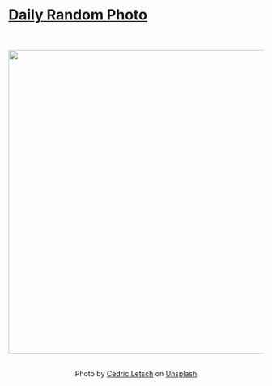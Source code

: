 # [Daily Random Photo](https://www.dailyrandomphoto.com/)

<div align="center">
  <br>
  <br>
  <a href="https://www.dailyrandomphoto.com/p/2025/2025-07-18/"><img src="https://images.unsplash.com/photo-1751420860835-68256ba0f82a?crop=entropy&cs=tinysrgb&fit=max&fm=jpg&ixid=M3w3NzUwOHwwfDF8cmFuZG9tfHx8fHx8fHx8MTc1Mjc5OTkwMHw&ixlib=rb-4.1.0&q=80&w=1080" width="600px"></a>
  <br>
  <br>
  <p class="has-text-grey">Photo by <a href="https://unsplash.com/@cedricletsch?utm_source=Daily%20Random%20Photo&amp;utm_medium=referral" target="_blank" rel="noopener noreferrer">Cedric Letsch</a> on <a href="https://unsplash.com/photos/lakeside-view-of-trees-mountains-and-canoes-60lxZce8eg4?utm_source=Daily%20Random%20Photo&amp;utm_medium=referral" target="_blank" rel="noopener noreferrer">Unsplash</a></p>
</div>
